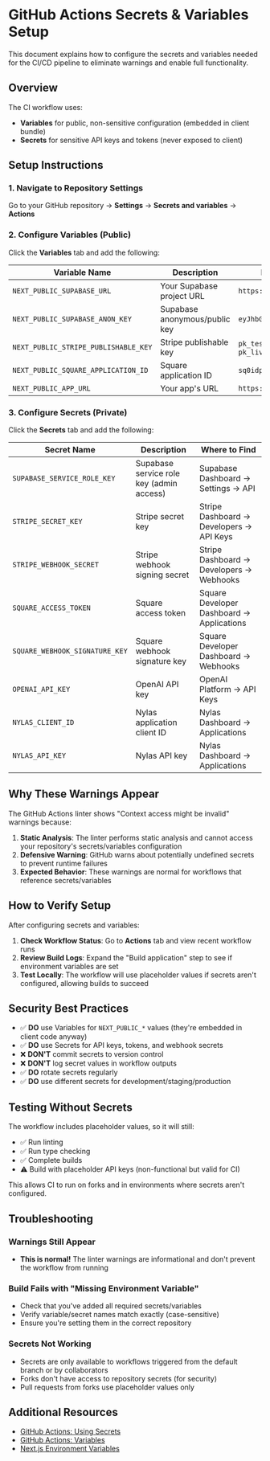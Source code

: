 # GitHub Actions Secrets & Variables Setup

This document explains how to configure the secrets and variables needed for the CI/CD pipeline to eliminate warnings and enable full functionality.

## Overview

The CI workflow uses:

- **Variables** for public, non-sensitive configuration (embedded in client bundle)
- **Secrets** for sensitive API keys and tokens (never exposed to client)

## Setup Instructions

### 1. Navigate to Repository Settings

Go to your GitHub repository → **Settings** → **Secrets and variables** → **Actions**

### 2. Configure Variables (Public)

Click the **Variables** tab and add the following:

| Variable Name                        | Description                   | Example Value                      |
| ------------------------------------ | ----------------------------- | ---------------------------------- |
| `NEXT_PUBLIC_SUPABASE_URL`           | Your Supabase project URL     | `https://xxxxx.supabase.co`        |
| `NEXT_PUBLIC_SUPABASE_ANON_KEY`      | Supabase anonymous/public key | `eyJhbGciOiJIUzI1...`              |
| `NEXT_PUBLIC_STRIPE_PUBLISHABLE_KEY` | Stripe publishable key        | `pk_test_xxxxx` or `pk_live_xxxxx` |
| `NEXT_PUBLIC_SQUARE_APPLICATION_ID`  | Square application ID         | `sq0idp-xxxxx`                     |
| `NEXT_PUBLIC_APP_URL`                | Your app's URL                | `https://imbox.app`                |

### 3. Configure Secrets (Private)

Click the **Secrets** tab and add the following:

| Secret Name                    | Description                              | Where to Find                             |
| ------------------------------ | ---------------------------------------- | ----------------------------------------- |
| `SUPABASE_SERVICE_ROLE_KEY`    | Supabase service role key (admin access) | Supabase Dashboard → Settings → API       |
| `STRIPE_SECRET_KEY`            | Stripe secret key                        | Stripe Dashboard → Developers → API Keys  |
| `STRIPE_WEBHOOK_SECRET`        | Stripe webhook signing secret            | Stripe Dashboard → Developers → Webhooks  |
| `SQUARE_ACCESS_TOKEN`          | Square access token                      | Square Developer Dashboard → Applications |
| `SQUARE_WEBHOOK_SIGNATURE_KEY` | Square webhook signature key             | Square Developer Dashboard → Webhooks     |
| `OPENAI_API_KEY`               | OpenAI API key                           | OpenAI Platform → API Keys                |
| `NYLAS_CLIENT_ID`              | Nylas application client ID              | Nylas Dashboard → Applications            |
| `NYLAS_API_KEY`                | Nylas API key                            | Nylas Dashboard → Applications            |

## Why These Warnings Appear

The GitHub Actions linter shows "Context access might be invalid" warnings because:

1. **Static Analysis**: The linter performs static analysis and cannot access your repository's secrets/variables configuration
2. **Defensive Warning**: GitHub warns about potentially undefined secrets to prevent runtime failures
3. **Expected Behavior**: These warnings are normal for workflows that reference secrets/variables

## How to Verify Setup

After configuring secrets and variables:

1. **Check Workflow Status**: Go to **Actions** tab and view recent workflow runs
2. **Review Build Logs**: Expand the "Build application" step to see if environment variables are set
3. **Test Locally**: The workflow will use placeholder values if secrets aren't configured, allowing builds to succeed

## Security Best Practices

- ✅ **DO** use Variables for `NEXT_PUBLIC_*` values (they're embedded in client code anyway)
- ✅ **DO** use Secrets for API keys, tokens, and webhook secrets
- ❌ **DON'T** commit secrets to version control
- ❌ **DON'T** log secret values in workflow outputs
- ✅ **DO** rotate secrets regularly
- ✅ **DO** use different secrets for development/staging/production

## Testing Without Secrets

The workflow includes placeholder values, so it will still:

- ✅ Run linting
- ✅ Run type checking
- ✅ Complete builds
- ⚠️ Build with placeholder API keys (non-functional but valid for CI)

This allows CI to run on forks and in environments where secrets aren't configured.

## Troubleshooting

### Warnings Still Appear

- **This is normal!** The linter warnings are informational and don't prevent the workflow from running

### Build Fails with "Missing Environment Variable"

- Check that you've added all required secrets/variables
- Verify variable/secret names match exactly (case-sensitive)
- Ensure you're setting them in the correct repository

### Secrets Not Working

- Secrets are only available to workflows triggered from the default branch or by collaborators
- Forks don't have access to repository secrets (for security)
- Pull requests from forks use placeholder values only

## Additional Resources

- [GitHub Actions: Using Secrets](https://docs.github.com/en/actions/security-guides/using-secrets-in-github-actions)
- [GitHub Actions: Variables](https://docs.github.com/en/actions/learn-github-actions/variables)
- [Next.js Environment Variables](https://nextjs.org/docs/app/building-your-application/configuring/environment-variables)


